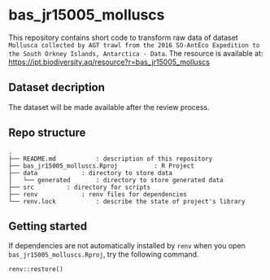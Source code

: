 # bas\_jr15005\_molluscs 


This repository contains short code to transform raw data of dataset `Mollusca collected by AGT trawl from the 2016 SO-AntEco Expedition to the South Orkney Islands, Antarctica - Data`. The resource is available at: https://ipt.biodiversity.aq/resource?r=bas_jr15005_molluscs


## Dataset decription

The dataset will be made available after the review process.

## Repo structure

```
.
├── README.md 			: description of this repository
├── bas_jr15005_molluscs.Rproj	        : R Project
├── data			: directory to store data
│   └── generated		: directory to store generated data
├── src			: directory for scripts
├── renv 			: renv files for dependencies
└── renv.lock			: describe the state of project's library
```

## Getting started

If dependencies are not automatically installed by `renv` when you open `bas_jr15005_molluscs.Rproj`, try the following command.

```{r}
renv::restore()
```

